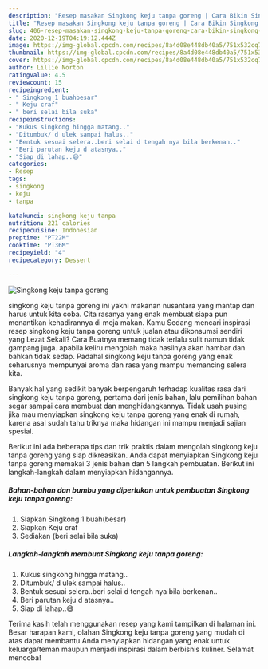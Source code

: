 ```yaml
---
description: "Resep masakan Singkong keju tanpa goreng | Cara Bikin Singkong keju tanpa goreng Yang Menggugah Selera"
title: "Resep masakan Singkong keju tanpa goreng | Cara Bikin Singkong keju tanpa goreng Yang Menggugah Selera"
slug: 406-resep-masakan-singkong-keju-tanpa-goreng-cara-bikin-singkong-keju-tanpa-goreng-yang-menggugah-selera
date: 2020-12-19T04:19:12.444Z
image: https://img-global.cpcdn.com/recipes/8a4d08e448db40a5/751x532cq70/singkong-keju-tanpa-goreng-foto-resep-utama.jpg
thumbnail: https://img-global.cpcdn.com/recipes/8a4d08e448db40a5/751x532cq70/singkong-keju-tanpa-goreng-foto-resep-utama.jpg
cover: https://img-global.cpcdn.com/recipes/8a4d08e448db40a5/751x532cq70/singkong-keju-tanpa-goreng-foto-resep-utama.jpg
author: Lillie Norton
ratingvalue: 4.5
reviewcount: 15
recipeingredient:
- " Singkong 1 buahbesar"
- " Keju craf"
- " beri selai bila suka"
recipeinstructions:
- "Kukus singkong hingga matang.."
- "Ditumbuk/ d ulek sampai halus.."
- "Bentuk sesuai selera..beri selai d tengah nya bila berkenan.."
- "Beri parutan keju d atasnya.."
- "Siap di lahap..😄"
categories:
- Resep
tags:
- singkong
- keju
- tanpa

katakunci: singkong keju tanpa 
nutrition: 221 calories
recipecuisine: Indonesian
preptime: "PT22M"
cooktime: "PT36M"
recipeyield: "4"
recipecategory: Dessert

---
```



![Singkong keju tanpa goreng](https://img-global.cpcdn.com/recipes/8a4d08e448db40a5/751x532cq70/singkong-keju-tanpa-goreng-foto-resep-utama.jpg)


singkong keju tanpa goreng ini yakni makanan nusantara yang mantap dan harus untuk kita coba. Cita rasanya yang enak membuat siapa pun menantikan kehadirannya di meja makan.
Kamu Sedang mencari inspirasi resep singkong keju tanpa goreng untuk jualan atau dikonsumsi sendiri yang Lezat Sekali? Cara Buatnya memang tidak terlalu sulit namun tidak gampang juga. apabila keliru mengolah maka hasilnya akan hambar dan bahkan tidak sedap. Padahal singkong keju tanpa goreng yang enak seharusnya mempunyai aroma dan rasa yang mampu memancing selera kita.



Banyak hal yang sedikit banyak berpengaruh terhadap kualitas rasa dari singkong keju tanpa goreng, pertama dari jenis bahan, lalu pemilihan bahan segar sampai cara membuat dan menghidangkannya. Tidak usah pusing jika mau menyiapkan singkong keju tanpa goreng yang enak di rumah, karena asal sudah tahu triknya maka hidangan ini mampu menjadi sajian spesial.


Berikut ini ada beberapa tips dan trik praktis dalam mengolah singkong keju tanpa goreng yang siap dikreasikan. Anda dapat menyiapkan Singkong keju tanpa goreng memakai 3 jenis bahan dan 5 langkah pembuatan. Berikut ini langkah-langkah dalam menyiapkan hidangannya.

<!--inarticleads1-->

##### Bahan-bahan dan bumbu yang diperlukan untuk pembuatan Singkong keju tanpa goreng:

1. Siapkan  Singkong 1 buah(besar)
1. Siapkan  Keju craf
1. Sediakan  (beri selai bila suka)




<!--inarticleads2-->

##### Langkah-langkah membuat Singkong keju tanpa goreng:

1. Kukus singkong hingga matang..
1. Ditumbuk/ d ulek sampai halus..
1. Bentuk sesuai selera..beri selai d tengah nya bila berkenan..
1. Beri parutan keju d atasnya..
1. Siap di lahap..😄




Terima kasih telah menggunakan resep yang kami tampilkan di halaman ini. Besar harapan kami, olahan Singkong keju tanpa goreng yang mudah di atas dapat membantu Anda menyiapkan hidangan yang enak untuk keluarga/teman maupun menjadi inspirasi dalam berbisnis kuliner. Selamat mencoba!
